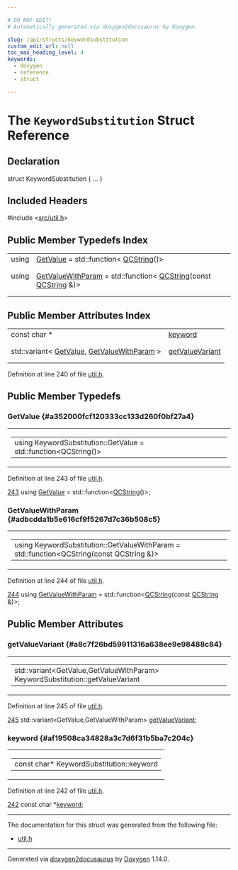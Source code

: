 ```yaml
---

# DO NOT EDIT!
# Automatically generated via doxygen2docusaurus by Doxygen.

slug: /api/structs/keywordsubstitution
custom_edit_url: null
toc_max_heading_level: 4
keywords:
  - doxygen
  - reference
  - struct

---
```


<div class="doxyPage">

# The `KeywordSubstitution` Struct Reference



## Declaration

<div class="doxyDeclaration">
struct KeywordSubstitution { ... }
</div>

## Included Headers

<div class="doxyIncludesList">#include &lt;<a href="/web-doxygen/docs/api/files/src/util-h">src/util.h</a>&gt;
</div>

## Public Member Typedefs Index

<table class="doxyMembersIndex">

<tr class="doxyMemberIndexItem">
<td class="doxyMemberIndexItemType" align="left" valign="top">using</td>
<td class="doxyMemberIndexItemName" align="left" valign="top"><a href="#a352000fcf120333cc133d260f0bf27a4">GetValue</a> = std::function&lt; <a href="/web-doxygen/docs/api/classes/qcstring">QCString</a>()&gt;</td>
</tr>
<tr class="doxyMemberIndexDescription">
<td class="doxyMemberIndexDescriptionLeft"></td>
<td class="doxyMemberIndexDescriptionRight">
</td>
</tr>
<tr class="doxyMemberIndexSeparator">
<td class="doxyMemberIndexSeparator" colspan="2"></td>
</tr>

<tr class="doxyMemberIndexItem">
<td class="doxyMemberIndexItemType" align="left" valign="top">using</td>
<td class="doxyMemberIndexItemName" align="left" valign="top"><a href="#adbcdda1b5e616cf9f5267d7c36b508c5">GetValueWithParam</a> = std::function&lt; <a href="/web-doxygen/docs/api/classes/qcstring">QCString</a>(const <a href="/web-doxygen/docs/api/classes/qcstring">QCString</a> &amp;)&gt;</td>
</tr>
<tr class="doxyMemberIndexDescription">
<td class="doxyMemberIndexDescriptionLeft"></td>
<td class="doxyMemberIndexDescriptionRight">
</td>
</tr>
<tr class="doxyMemberIndexSeparator">
<td class="doxyMemberIndexSeparator" colspan="2"></td>
</tr>

</table>

## Public Member Attributes Index

<table class="doxyMembersIndex">

<tr class="doxyMemberIndexItem">
<td class="doxyMemberIndexItemType" align="left" valign="top">const char *</td>
<td class="doxyMemberIndexItemName" align="left" valign="top"><a href="#af19508ca34828a3c7d6f31b5ba7c204c">keyword</a></td>
</tr>
<tr class="doxyMemberIndexDescription">
<td class="doxyMemberIndexDescriptionLeft"></td>
<td class="doxyMemberIndexDescriptionRight">
</td>
</tr>
<tr class="doxyMemberIndexSeparator">
<td class="doxyMemberIndexSeparator" colspan="2"></td>
</tr>

<tr class="doxyMemberIndexItem">
<td class="doxyMemberIndexItemType" align="left" valign="top">std::variant&lt; <a href="#a352000fcf120333cc133d260f0bf27a4">GetValue</a>, <a href="#adbcdda1b5e616cf9f5267d7c36b508c5">GetValueWithParam</a> &gt;</td>
<td class="doxyMemberIndexItemName" align="left" valign="top"><a href="#a8c7f26bd59911316a638ee9e98488c84">getValueVariant</a></td>
</tr>
<tr class="doxyMemberIndexDescription">
<td class="doxyMemberIndexDescriptionLeft"></td>
<td class="doxyMemberIndexDescriptionRight">
</td>
</tr>
<tr class="doxyMemberIndexSeparator">
<td class="doxyMemberIndexSeparator" colspan="2"></td>
</tr>

</table>


<p>Definition at line 240 of file <a href="/web-doxygen/docs/api/files/src/util-h">util.h</a>.</p>


<div class="doxySectionDef">

## Public Member Typedefs

### GetValue {#a352000fcf120333cc133d260f0bf27a4}

<div class="doxyMemberItem">
<div class="doxyMemberProto">
<table class="doxyMemberLabels">
<tr class="doxyMemberLabels">
<td class="doxyMemberLabelsLeft">
<table class="doxyMemberName">
<tr>
<td class="doxyMemberName">using KeywordSubstitution::GetValue =  std::function&lt;QCString()&gt;</td>
</tr>
</table>
</td>
</tr>
</table>
</div>
<div class="doxyMemberDoc">



<p>Definition at line 243 of file <a href="/web-doxygen/docs/api/files/src/util-h">util.h</a>.</p>


<div class="doxyProgramListing">

<div class="doxyCodeLine"><span class="doxyLineNumber"><a href="#a352000fcf120333cc133d260f0bf27a4">243</a></span><span class="doxyLineContent"><span class="doxyHighlight">  </span><span class="doxyHighlightKeyword">using </span><span class="doxyHighlight"><a href="#a352000fcf120333cc133d260f0bf27a4">GetValue</a>          = std::function&lt;<a href="/web-doxygen/docs/api/classes/qcstring">QCString</a>()&gt;;</span></span></div>

</div>

</div>
</div>

### GetValueWithParam {#adbcdda1b5e616cf9f5267d7c36b508c5}

<div class="doxyMemberItem">
<div class="doxyMemberProto">
<table class="doxyMemberLabels">
<tr class="doxyMemberLabels">
<td class="doxyMemberLabelsLeft">
<table class="doxyMemberName">
<tr>
<td class="doxyMemberName">using KeywordSubstitution::GetValueWithParam =  std::function&lt;QCString(const QCString &amp;)&gt;</td>
</tr>
</table>
</td>
</tr>
</table>
</div>
<div class="doxyMemberDoc">



<p>Definition at line 244 of file <a href="/web-doxygen/docs/api/files/src/util-h">util.h</a>.</p>


<div class="doxyProgramListing">

<div class="doxyCodeLine"><span class="doxyLineNumber"><a href="#adbcdda1b5e616cf9f5267d7c36b508c5">244</a></span><span class="doxyLineContent"><span class="doxyHighlight">  </span><span class="doxyHighlightKeyword">using </span><span class="doxyHighlight"><a href="#adbcdda1b5e616cf9f5267d7c36b508c5">GetValueWithParam</a> = std::function&lt;<a href="/web-doxygen/docs/api/classes/qcstring">QCString</a>(</span><span class="doxyHighlightKeyword">const</span><span class="doxyHighlight"> <a href="/web-doxygen/docs/api/classes/qcstring">QCString</a> &amp;)&gt;;</span></span></div>

</div>

</div>
</div>

</div>

<div class="doxySectionDef">

## Public Member Attributes

### getValueVariant {#a8c7f26bd59911316a638ee9e98488c84}

<div class="doxyMemberItem">
<div class="doxyMemberProto">
<table class="doxyMemberLabels">
<tr class="doxyMemberLabels">
<td class="doxyMemberLabelsLeft">
<table class="doxyMemberName">
<tr>
<td class="doxyMemberName">std::variant&lt;GetValue,GetValueWithParam&gt; KeywordSubstitution::getValueVariant</td>
</tr>
</table>
</td>
</tr>
</table>
</div>
<div class="doxyMemberDoc">



<p>Definition at line 245 of file <a href="/web-doxygen/docs/api/files/src/util-h">util.h</a>.</p>


<div class="doxyProgramListing">

<div class="doxyCodeLine"><span class="doxyLineNumber"><a href="#a8c7f26bd59911316a638ee9e98488c84">245</a></span><span class="doxyLineContent"><span class="doxyHighlight">  std::variant&lt;GetValue,GetValueWithParam&gt; <a href="#a8c7f26bd59911316a638ee9e98488c84">getValueVariant</a>;</span></span></div>

</div>

</div>
</div>

### keyword {#af19508ca34828a3c7d6f31b5ba7c204c}

<div class="doxyMemberItem">
<div class="doxyMemberProto">
<table class="doxyMemberLabels">
<tr class="doxyMemberLabels">
<td class="doxyMemberLabelsLeft">
<table class="doxyMemberName">
<tr>
<td class="doxyMemberName">const char* KeywordSubstitution::keyword</td>
</tr>
</table>
</td>
</tr>
</table>
</div>
<div class="doxyMemberDoc">



<p>Definition at line 242 of file <a href="/web-doxygen/docs/api/files/src/util-h">util.h</a>.</p>


<div class="doxyProgramListing">

<div class="doxyCodeLine"><span class="doxyLineNumber"><a href="#af19508ca34828a3c7d6f31b5ba7c204c">242</a></span><span class="doxyLineContent"><span class="doxyHighlight">  </span><span class="doxyHighlightKeyword">const</span><span class="doxyHighlight"> </span><span class="doxyHighlightKeywordType">char</span><span class="doxyHighlight"> *<a href="#af19508ca34828a3c7d6f31b5ba7c204c">keyword</a>;</span></span></div>

</div>

</div>
</div>

</div>

<hr/>

The documentation for this struct was generated from the following file:

<ul>
<li><a href="/web-doxygen/docs/api/files/src/util-h">util.h</a></li>
</ul>

<hr/>

<p class="doxyGeneratedBy">Generated via <a href="https://github.com/xpack/doxygen2docusaurus">doxygen2docusaurus</a> by <a href="https://www.doxygen.nl">Doxygen</a> 1.14.0.</p>

</div>
